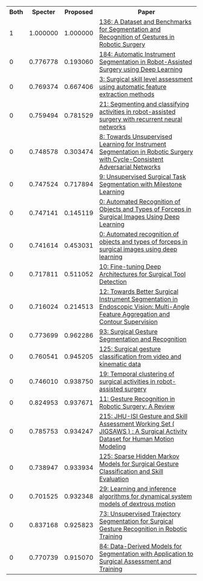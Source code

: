 <html><table><tr>
<th>Both</th>
<th>Specter</th>
<th>Proposed</th>
<th>Paper</th>
</tr>
<tr>
<td>1</td>
<td>1.000000</td>
<td>1.000000</td>
<td><a href="https://www.semanticscholar.org/paper/a4044c27188bd7279e406e0508f4a9548ba909c3">136: A Dataset and Benchmarks for Segmentation and Recognition of Gestures in Robotic Surgery</a></td>
</tr>
<tr>
<td>0</td>
<td>0.776778</td>
<td>0.193060</td>
<td><a href="https://www.semanticscholar.org/paper/fd9f5693a34fb839fcc39be83c1835aaee0210e8">184: Automatic Instrument Segmentation in Robot-Assisted Surgery using Deep Learning</a></td>
</tr>
<tr>
<td>0</td>
<td>0.769374</td>
<td>0.667406</td>
<td><a href="https://www.semanticscholar.org/paper/a2b88d0443e77b3dc521af8e3183a967ca68aef9">3: Surgical skill level assessment using automatic feature extraction methods</a></td>
</tr>
<tr>
<td>0</td>
<td>0.759494</td>
<td>0.781529</td>
<td><a href="https://www.semanticscholar.org/paper/a8dad5504dfcaf47807196a63397183d15e34e05">21: Segmenting and classifying activities in robot-assisted surgery with recurrent neural networks</a></td>
</tr>
<tr>
<td>0</td>
<td>0.748578</td>
<td>0.303474</td>
<td><a href="https://www.semanticscholar.org/paper/2406cc28abb931e77df736d6488d998f9e1f2f74">8: Towards Unsupervised Learning for Instrument Segmentation in Robotic Surgery with Cycle-Consistent Adversarial Networks</a></td>
</tr>
<tr>
<td>0</td>
<td>0.747524</td>
<td>0.717894</td>
<td><a href="https://www.semanticscholar.org/paper/4e17e89d4b30b602c1a64088955e370f9f9fb4a6">9: Unsupervised Surgical Task Segmentation with Milestone Learning</a></td>
</tr>
<tr>
<td>0</td>
<td>0.747141</td>
<td>0.145119</td>
<td><a href="https://www.semanticscholar.org/paper/219d889fdf45a774138d1617dbdd83f69a749933">0: Automated Recognition of Objects and Types of Forceps in Surgical Images Using Deep Learning</a></td>
</tr>
<tr>
<td>0</td>
<td>0.741614</td>
<td>0.453031</td>
<td><a href="https://www.semanticscholar.org/paper/d355c36c2311e2fd67ba1329b5c7d99b7b68b685">0: Automated recognition of objects and types of forceps in surgical images using deep learning</a></td>
</tr>
<tr>
<td>0</td>
<td>0.717811</td>
<td>0.511052</td>
<td><a href="https://www.semanticscholar.org/paper/d35ec945fe819110836d2e70c943eda4c5f9f4e0">10: Fine-tuning Deep Architectures for Surgical Tool Detection</a></td>
</tr>
<tr>
<td>0</td>
<td>0.716024</td>
<td>0.214513</td>
<td><a href="https://www.semanticscholar.org/paper/5a9542cb1f7c5555e799c8a5ee60e12085547495">12: Towards Better Surgical Instrument Segmentation in Endoscopic Vision: Multi-Angle Feature Aggregation and Contour Supervision</a></td>
</tr>
<tr>
<td>0</td>
<td>0.773699</td>
<td>0.962286</td>
<td><a href="https://www.semanticscholar.org/paper/4ab382d0a97b4a193b844d982218d23ed91e640f">93: Surgical Gesture Segmentation and Recognition</a></td>
</tr>
<tr>
<td>0</td>
<td>0.760541</td>
<td>0.945205</td>
<td><a href="https://www.semanticscholar.org/paper/10f87c0a4cd68bdf886c8544c93a1370c362e681">125: Surgical gesture classification from video and kinematic data</a></td>
</tr>
<tr>
<td>0</td>
<td>0.746010</td>
<td>0.938750</td>
<td><a href="https://www.semanticscholar.org/paper/f233aa950840c1e2027ef1557b4e44c00299fc42">19: Temporal clustering of surgical activities in robot-assisted surgery</a></td>
</tr>
<tr>
<td>0</td>
<td>0.824953</td>
<td>0.937671</td>
<td><a href="https://www.semanticscholar.org/paper/9bd76023b5dae31eb29eb34b414d6fe8799dfcc3">11: Gesture Recognition in Robotic Surgery: A Review</a></td>
</tr>
<tr>
<td>0</td>
<td>0.785753</td>
<td>0.934247</td>
<td><a href="https://www.semanticscholar.org/paper/efe03a2940e09547bb15035d35e7e07ed59848bf">215: JHU-ISI Gesture and Skill Assessment Working Set ( JIGSAWS ) : A Surgical Activity Dataset for Human Motion Modeling</a></td>
</tr>
<tr>
<td>0</td>
<td>0.738947</td>
<td>0.933934</td>
<td><a href="https://www.semanticscholar.org/paper/c11126a78b85341f98f482377ab2913491bf8f46">125: Sparse Hidden Markov Models for Surgical Gesture Classification and Skill Evaluation</a></td>
</tr>
<tr>
<td>0</td>
<td>0.701525</td>
<td>0.932348</td>
<td><a href="https://www.semanticscholar.org/paper/b16c176bf9859a587afa393e16852aa514255ba8">29: Learning and inference algorithms for dynamical system models of dextrous motion</a></td>
</tr>
<tr>
<td>0</td>
<td>0.837168</td>
<td>0.925823</td>
<td><a href="https://www.semanticscholar.org/paper/8775bb4aa97aeb22bd80d3cbc50505df32e2ea0b">73: Unsupervised Trajectory Segmentation for Surgical Gesture Recognition in Robotic Training</a></td>
</tr>
<tr>
<td>0</td>
<td>0.770739</td>
<td>0.915070</td>
<td><a href="https://www.semanticscholar.org/paper/067ec3a26063e20984d61aecfd93f36743a8f706">84: Data-Derived Models for Segmentation with Application to Surgical Assessment and Training</a></td>
</tr>
</table></html>
